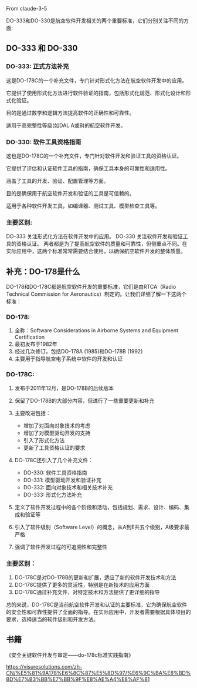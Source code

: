From claude-3-5

DO-333和DO-330是航空软件开发相关的两个重要标准，它们分别关注不同的方面:
## DO-333 和 DO-330

### DO-333: 正式方法补充

这是DO-178C的一个补充文件，专门针对形式化方法在航空软件开发中的应用。

它提供了使用形式化方法进行软件验证的指南，包括形式化规范、形式化设计和形式化验证。

目的是通过数学和逻辑方法提高软件的正确性和可靠性。

适用于高完整性等级(如DAL A或B)的航空软件开发。

### DO-330: 软件工具资格指南

这也是DO-178C的一个补充文件，专门针对软件开发和验证工具的资格认证。

它提供了评估和认证软件工具的指南，确保工具本身的可靠性和适用性。

涵盖了工具的开发、验证、配置管理等方面。

目的是确保用于航空软件开发和验证的工具是可信赖的。

适用于各种软件开发工具，如编译器、测试工具、模型检查工具等。

### 主要区别:
DO-333 关注形式化方法在软件开发中的应用。
DO-330 关注软件开发和验证工具的资格认证。
两者都是为了提高航空软件的质量和可靠性，但侧重点不同。在实际应用中，这两个标准常常需要结合使用，以确保航空软件开发的整体质量。

## 补充：DO-178是什么

DO-178和DO-178C都是航空软件开发的重要标准，它们是由RTCA（Radio Technical Commission for Aeronautics）制定的。让我们详细了解一下这两个标准：

### DO-178:

1. 全称：Software Considerations in Airborne Systems and Equipment Certification
2. 最初发布于1982年
3. 经过几次修订，包括DO-178A (1985)和DO-178B (1992)
4. 主要用于指导航空电子系统中软件的开发和认证

### DO-178C:

1. 发布于2011年12月，是DO-178B的后续版本
2. 保留了DO-178B的大部分内容，但进行了一些重要更新和补充
3. 主要改进包括：
   - 增加了对面向对象技术的考虑
   - 增加了对模型驱动开发的支持
   - 引入了形式化方法
   - 更新了工具资格认证的要求

4. DO-178C还引入了几个补充文件：
   - DO-330: 软件工具资格指南
   - DO-331: 模型驱动开发和验证补充
   - DO-332: 面向对象技术和相关技术补充
   - DO-333: 形式化方法补充

5. 定义了软件开发过程中的各个阶段和活动，包括规划、需求、设计、编码、集成和验证等

6. 引入了软件级别（Software Level）的概念，从A到E共五个级别，A级要求最严格

7. 强调了软件开发过程的可追溯性和完整性

### 主要区别：

1. DO-178C是对DO-178B的更新和扩展，适应了新的软件开发技术和方法
2. DO-178C提供了更多的灵活性，特别是在新技术的应用方面
3. DO-178C通过补充文件，对特定技术和方法提供了更详细的指导

总的来说，DO-178C是当前航空软件开发和认证的主要标准，它为确保航空软件的安全性和可靠性提供了全面的指导。在实际应用中，开发者需要根据具体项目的要求，选择适当的软件级别和开发方法。

## 书籍
《安全关键软件开发与审定——do-178c标准实践指南》

https://visuresolutions.com/zh-CN/%E5%81%9A178%E6%8C%87%E5%8D%97/%E6%9C%BA%E8%BD%BD%E7%B3%BB%E7%BB%9F%E8%AE%A4%E8%AF%81
